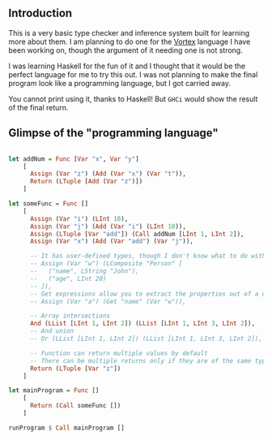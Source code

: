 ## Introduction

This is a very basic type checker and inference system built for learning more
about them. I am planning to do one for the
[Vortex](https://github.com/Jintumoni/vortex) language I have been working on,
though the argument of it needing one is not strong.

I was learning Haskell for the fun of it and I thought that it would be the
perfect language for me to try this out. I was not planning to make the final
program look like a programming language, but I got carried away.

You cannot print using it, thanks to Haskell! But `GHCi` would show the result
of the final return.

## Glimpse of the "programming language"

```haskell

let addNum = Func [Var "x", Var "y"]
    [
      Assign (Var "z") (Add (Var "x") (Var "t")),
      Return (LTuple [Add (Var "z")])
    ]

let someFunc = Func []
    [
      Assign (Var "i") (LInt 10),
      Assign (Var "j") (Add (Var "i") (LInt 10)),
      Assign (LTuple [Var "add"]) (Call addNum [LInt 1, LInt 2]),
      Assign (Var "x") (Add (Var "add") (Var "j")),

      -- It has user-defined types, though I don't know what to do with them
      -- Assign (Var "w") (LComposite "Person" [
      --   ("name", LString "John"),
      --   ("age", LInt 20)
      -- ]),
      -- Get expressions allow you to extract the properties out of a user-defined type
      -- Assign (Var "a") (Get "name" (Var "w")),

      -- Array intersections
      And (LList [LInt 1, LInt 2]) (LList [LInt 1, LInt 3, LInt 2]),
      -- And union
      -- Or (LList [LInt 1, LInt 2]) (LList [LInt 1, LInt 3, LInt 2]),

      -- Function can return multiple values by default
      -- There can be multiple returns only if they are of the same type
      Return (LTuple [Var "z"])
    ]

let mainProgram = Func [] 
    [
      Return (Call someFunc [])
    ]

runProgram $ Call mainProgram []
```
